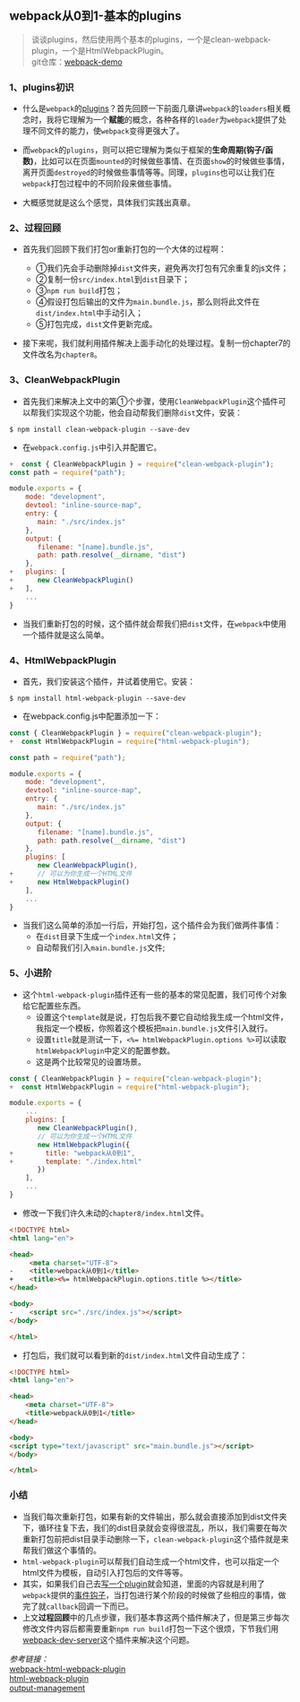 ## webpack从0到1-基本的plugins
> 谈谈plugins，然后使用两个基本的plugins，一个是clean-webpack-plugin，一个是HtmlWebpackPlugin。  
> git仓库：[webpack-demo](https://github.com/Ewall1106/webpack-demo)

### 1、plugins初识
- 什么是`webpack`的[plugins](https://webpack.js.org/concepts/plugins/)？首先回顾一下前面几章讲`webpack`的`loaders`相关概念时，我将它理解为一个**赋能**的概念，各种各样的`loader`为`webpack`提供了处理不同文件的能力，使`webpack`变得更强大了。

- 而`webpack`的`plugins`，则可以把它理解为类似于框架的**生命周期(钩子/函数)**，比如可以在页面`mounted`的时候做些事情、在页面`show`的时候做些事情，离开页面`destroyed`的时候做些事情等等。同理，`plugins`也可以让我们在`webpack`打包过程中的不同阶段来做些事情。

- 大概感觉就是这么个感觉，具体我们实践出真章。

### 2、过程回顾
- 首先我们回顾下我们打包or重新打包的一个大体的过程啊：
    - ①我们先会手动删除掉`dist`文件夹，避免再次打包有冗余重复的js文件；
    - ②复制一份`src/index.html`到`dist`目录下；
    - ③`npm run build`打包；
    - ④假设打包后输出的文件为`main.bundle.js`，那么则将此文件在`dist/index.html`中手动引入；
    - ⑤打包完成，`dist`文件更新完成。

- 接下来呢，我们就利用插件解决上面手动化的处理过程。复制一份chapter7的文件改名为`chapter8`。

### 3、CleanWebpackPlugin
- 首先我们来解决上文中的第①个步骤，使用`CleanWebpackPlugin`这个插件可以帮我们实现这个功能，他会自动帮我们删除`dist`文件，安装：
```
$ npm install clean-webpack-plugin --save-dev
```

- 在`webpack.config.js`中引入并配置它。
```javascript
+  const { CleanWebpackPlugin } = require("clean-webpack-plugin");
const path = require("path");

module.exports = {
    mode: "development",
    devtool: "inline-source-map",
    entry: {
       main: "./src/index.js"
    },
    output: {
       filename: "[name].bundle.js",
       path: path.resolve(__dirname, "dist")
    },
+   plugins: [
+      new CleanWebpackPlugin()
+   ],
    ...
}
```

- 当我们重新打包的时候，这个插件就会帮我们把`dist`文件，在`webpack`中使用一个插件就是这么简单。


### 4、HtmlWebpackPlugin
- 首先，我们安装这个插件，并试着使用它。安装：
```
$ npm install html-webpack-plugin --save-dev
```

- 在webpack.config.js中配置添加一下：
```javascript
const { CleanWebpackPlugin } = require("clean-webpack-plugin");
+  const HtmlWebpackPlugin = require("html-webpack-plugin");

const path = require("path");

module.exports = {
    mode: "development",
    devtool: "inline-source-map",
    entry: {
       main: "./src/index.js"
    },
    output: {
       filename: "[name].bundle.js",
       path: path.resolve(__dirname, "dist")
    },
    plugins: [
       new CleanWebpackPlugin(),
+      // 可以为你生成一个HTML文件
+      new HtmlWebpackPlugin()
    ],
    ...
}
```

- 当我们这么简单的添加一行后，开始打包，这个插件会为我们做两件事情：
    - 在`dist`目录下生成一个`index.html`文件；
    - 自动帮我们引入`main.bundle.js`文件;


### 5、小进阶
-  这个`html-webpack-plugin`插件还有一些的基本的常见配置，我们可传个对象给它配置些东西。
    - 设置这个`template`就是说，打包后我不要它自动给我生成一个html文件，我指定一个模板，你照着这个模板把`main.bundle.js`文件引入就行。
    - 设置`title`就是测试一下，`<%= htmlWebpackPlugin.options %>`可以读取`htmlWebpackPlugin`中定义的配置参数。
    - 这是两个比较常见的设置场景。
```javascript
const { CleanWebpackPlugin } = require("clean-webpack-plugin");
+  const HtmlWebpackPlugin = require("html-webpack-plugin");

module.exports = {
    ...
    plugins: [
       new CleanWebpackPlugin(),
       // 可以为你生成一个HTML文件
       new HtmlWebpackPlugin({
+        title: "webpack从0到1",
+        template: "./index.html"
       })
    ],
    ...
}
```

- 修改一下我们许久未动的`chapter8/index.html`文件。
```html
<!DOCTYPE html>
<html lang="en">

<head>
     <meta charset="UTF-8">
-    <title>webpack从0到1</title>
+    <title><%= htmlWebpackPlugin.options.title %></title>
</head>

<body>
-    <script src="./src/index.js"></script>
</body>

</html>
```

- 打包后，我们就可以看到新的`dist/index.html`文件自动生成了：
```html
<!DOCTYPE html>
<html lang="en">

<head>
    <meta charset="UTF-8">
    <title>webpack从0到1</title>
</head>

<body>
<script type="text/javascript" src="main.bundle.js"></script>
</body>

</html>
```

### 小结
- 当我们每次重新打包，如果有新的文件输出，那么就会直接添加到dist文件夹下，循环往复下去，我们的dist目录就会变得很混乱，所以，我们需要在每次重新打包前把dist目录手动删除一下，`clean-webpack-plugin`这个插件就是来帮我们做这个事情的。
- `html-webpack-plugin`可以帮我们自动生成一个html文件，也可以指定一个html文件为模板，自动引入打包后的文件等等。
- 其实，如果我们自己去[写一个plugin](https://webpack.js.org/contribute/writing-a-plugin/)就会知道，里面的内容就是利用了`webpack`提供的[事件钩子](https://webpack.js.org/contribute/writing-a-plugin/)，当打包进行某个阶段的时候做了些相应的事情，做完了就`callback`回调一下而已。
- 上文**过程回顾**中的几点步骤，我们基本靠这两个插件解决了，但是第三步每次修改文件内容后都需要重新`npm run build`打包一下这个很烦，下节我们用[webpack-dev-server](https://github.com/webpack/webpack-dev-server)这个插件来解决这个问题。

*参考链接：*  
[webpack-html-webpack-plugin](https://webpack.js.org/plugins/html-webpack-plugin/)  
[html-webpack-plugin](https://github.com/jantimon/html-webpack-plugin#configuration)  
[output-management](https://webpack.js.org/guides/output-management/)  



